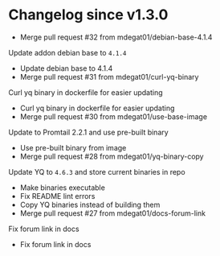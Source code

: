 # Changelog since v1.3.0
- Merge pull request #32 from mdegat01/debian-base-4.1.4

Update addon debian base to `4.1.4` 
- Update debian base to 4.1.4 
- Merge pull request #31 from mdegat01/curl-yq-binary

Curl yq binary in dockerfile for easier updating 
- Curl yq binary in dockerfile for easier updating 
- Merge pull request #30 from mdegat01/use-base-image

Update to Promtail 2.2.1 and use pre-built binary 
- Use pre-built binary from image 
- Merge pull request #28 from mdegat01/yq-binary-copy

Update YQ to `4.6.3` and store current binaries in repo 
- Make binaries executable 
- Fix README lint errors 
- Copy YQ binaries instead of building them 
- Merge pull request #27 from mdegat01/docs-forum-link

Fix forum link in docs 
- Fix forum link in docs 
